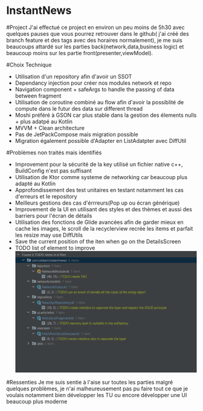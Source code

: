 # InstantNews

#Project
J'ai effectué ce project en environ un peu moins de 5h30 avec quelques pauses que vous pourrez retrouver dans le github( j'ai créé des branch feature et des tags avec des horaires normalement),
je me suis beaucoups attardé sur les parties back(network,data,business logic) et beaucoup moins sur les partie front(presenter,viewModel).

#Choix Technique
* Utilisation d'un repository afin d'avoir un SSOT
* Dependancy injection pour créer nos modules network et repo
* Navigation component + safeArgs to handle the passing of data between fragment
* Utilisation de coroutine combiné au flow afin d'avoir la possiblité de compute dans le futur des data sur different thread
* Moshi préféré à GSON car plus stable dans la gestion des élements nulls + plus adatpé au Kotlin
* MVVM + Clean architecture
* Pas de JetPackCompose mais migration possible
* Migration également possible d'Adapter en ListAdatpter avec DiffUtil


#Problèmes non traités mais identifiés
* Improvement pour la sécurité de la key utilisé un fichier native c++, BuildConfig n'est pas suffisant
* Utilisation de Ktor comme systeme de networking car beaucoup plus adapté au Kotlin
* Approfondissement des test unitaires en testant notamment les cas d'erreurs et le repository
* Meilleurs gestions des cas d'érrreurs(Pop up ou écran générique)
* Improvement de la UI en utilisant des styles et des thèmes et aussi des barriers pour l'écran de détails 
* Utilisation des fonctions de Glide avancées afin de garder mieux en cache les images, le scroll de la recyclerview recrée les items et parfait les resize may use DiffUtils
* Save the current position of the iten when go on the DetailsScreen
* TODO list of element to improve ![img.png](img.png)

#Ressenties
Je me suis sentie à l'aise sur toutes les parties malgré quelques problèmes,
je n'ai malheureusement pas pu faire tout ce que je voulais notamment bien développer les TU ou encore développer une UI beaucoup plus moderne 
  


